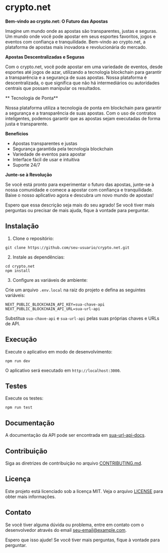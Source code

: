 # crypto.net


**Bem-vindo ao crypto.net: O Futuro das Apostas**

Imagine um mundo onde as apostas são transparentes, justas e seguras. Um mundo onde você pode apostar em seus esportes favoritos, jogos e eventos com confiança e tranquilidade. Bem-vindo ao crypto.net, a plataforma de apostas mais inovadora e revolucionária do mercado.

**Apostas Descentralizadas e Seguras**

Com o crypto.net, você pode apostar em uma variedade de eventos, desde esportes até jogos de azar, utilizando a tecnologia blockchain para garantir a transparência e a segurança de suas apostas. Nossa plataforma é descentralizada, o que significa que não há intermediários ou autoridades centrais que possam manipular os resultados.

** Tecnologia de Ponta**

Nossa plataforma utiliza a tecnologia de ponta em blockchain para garantir a segurança e a transparência de suas apostas. Com o uso de contratos inteligentes, podemos garantir que as apostas sejam executadas de forma justa e transparente.

**Benefícios**

* Apostas transparentes e justas
* Segurança garantida pela tecnologia blockchain
* Variedade de eventos para apostar
* Interface fácil de usar e intuitiva
* Suporte 24/7

**Junte-se à Revolução**

Se você está pronto para experimentar o futuro das apostas, junte-se à nossa comunidade e comece a apostar com confiança e tranquilidade. Baixe o nosso aplicativo agora e descubra um novo mundo de apostas!

Espero que essa descrição seja mais do seu agrado! Se você tiver mais perguntas ou precisar de mais ajuda, fique à vontade para perguntar.

## Instalação

1. Clone o repositório:
```
git clone https://github.com/seu-usuario/crypto.net.git
```

2. Instale as dependências:
```
cd crypto.net
npm install
```

3. Configure as variáveis de ambiente:

Crie um arquivo `.env.local` na raiz do projeto e defina as seguintes variáveis:

```
NEXT_PUBLIC_BLOCKCHAIN_API_KEY=sua-chave-api
NEXT_PUBLIC_BLOCKCHAIN_API_URL=sua-url-api
```

Substitua `sua-chave-api` e `sua-url-api` pelas suas próprias chaves e URLs de API.

## Execução

Execute o aplicativo em modo de desenvolvimento:
```
npm run dev
```

O aplicativo será executado em `http://localhost:3000`.

## Testes

Execute os testes:
```
npm run test
```

## Documentação

A documentação da API pode ser encontrada em [sua-url-api-docs](sua-url-api-docs).

## Contribuição

Siga as diretrizes de contribuição no arquivo [CONTRIBUTING.md](CONTRIBUTING.md).

## Licença

Este projeto está licenciado sob a licença MIT. Veja o arquivo [LICENSE](LICENSE) para obter mais informações.

## Contato

Se você tiver alguma dúvida ou problema, entre em contato com o desenvolvedor através do email [seu-email@example.com](mailto:seu-email@example.com).

Espero que isso ajude! Se você tiver mais perguntas, fique à vontade para perguntar.